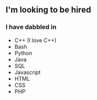 ## I'm looking to be hired

### I have dabbled in

- C++ (I love C++)
- Bash
- Python
- Java
- SQL
- Javascript
- HTML
- CSS
- PHP
